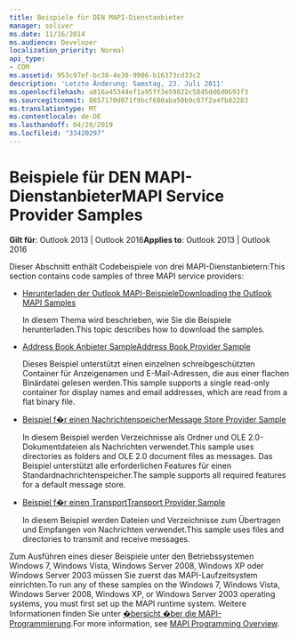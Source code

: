 ```yaml
---
title: Beispiele für DEN MAPI-Dienstanbieter
manager: soliver
ms.date: 11/16/2014
ms.audience: Developer
localization_priority: Normal
api_type:
- COM
ms.assetid: 953c97ef-bc38-4e30-9906-b16373cd33c2
description: 'Letzte Änderung: Samstag, 23. Juli 2011'
ms.openlocfilehash: a816a45344ef1a95ff3e59822c5845dd6d0693f3
ms.sourcegitcommit: 8657170d071f9bcf680aba50b9c07f2a4fb82283
ms.translationtype: MT
ms.contentlocale: de-DE
ms.lasthandoff: 04/28/2019
ms.locfileid: "33420297"
---
```

# <a name="mapi-service-provider-samples"></a><span data-ttu-id="c9ea9-103">Beispiele für DEN MAPI-Dienstanbieter</span><span class="sxs-lookup"><span data-stu-id="c9ea9-103">MAPI Service Provider Samples</span></span>

  
  
<span data-ttu-id="c9ea9-104">**Gilt für**: Outlook 2013 | Outlook 2016</span><span class="sxs-lookup"><span data-stu-id="c9ea9-104">**Applies to**: Outlook 2013 | Outlook 2016</span></span> 
  
<span data-ttu-id="c9ea9-105">Dieser Abschnitt enthält Codebeispiele von drei MAPI-Dienstanbietern:</span><span class="sxs-lookup"><span data-stu-id="c9ea9-105">This section contains code samples of three MAPI service providers:</span></span>
  
- [<span data-ttu-id="c9ea9-106">Herunterladen der Outlook MAPI-Beispiele</span><span class="sxs-lookup"><span data-stu-id="c9ea9-106">Downloading the Outlook MAPI Samples</span></span>](downloading-the-outlook-mapi-samples.md)
    
    <span data-ttu-id="c9ea9-107">In diesem Thema wird beschrieben, wie Sie die Beispiele herunterladen.</span><span class="sxs-lookup"><span data-stu-id="c9ea9-107">This topic describes how to download the samples.</span></span>
    
- [<span data-ttu-id="c9ea9-108">Address Book Anbieter Sample</span><span class="sxs-lookup"><span data-stu-id="c9ea9-108">Address Book Provider Sample</span></span>](address-book-provider-sample.md)
    
    <span data-ttu-id="c9ea9-109">Dieses Beispiel unterstützt einen einzelnen schreibgeschützten Container für Anzeigenamen und E-Mail-Adressen, die aus einer flachen Binärdatei gelesen werden.</span><span class="sxs-lookup"><span data-stu-id="c9ea9-109">This sample supports a single read-only container for display names and email addresses, which are read from a flat binary file.</span></span>
    
- [<span data-ttu-id="c9ea9-110">Beispiel f�r einen Nachrichtenspeicher</span><span class="sxs-lookup"><span data-stu-id="c9ea9-110">Message Store Provider Sample</span></span>](message-store-provider-sample.md)
    
    <span data-ttu-id="c9ea9-111">In diesem Beispiel werden Verzeichnisse als Ordner und OLE 2.0-Dokumentdateien als Nachrichten verwendet.</span><span class="sxs-lookup"><span data-stu-id="c9ea9-111">This sample uses directories as folders and OLE 2.0 document files as messages.</span></span> <span data-ttu-id="c9ea9-112">Das Beispiel unterstützt alle erforderlichen Features für einen Standardnachrichtenspeicher.</span><span class="sxs-lookup"><span data-stu-id="c9ea9-112">The sample supports all required features for a default message store.</span></span>
    
- [<span data-ttu-id="c9ea9-113">Beispiel f�r einen Transport</span><span class="sxs-lookup"><span data-stu-id="c9ea9-113">Transport Provider Sample</span></span>](transport-provider-sample.md)
    
    <span data-ttu-id="c9ea9-114">In diesem Beispiel werden Dateien und Verzeichnisse zum Übertragen und Empfangen von Nachrichten verwendet.</span><span class="sxs-lookup"><span data-stu-id="c9ea9-114">This sample uses files and directories to transmit and receive messages.</span></span>
    
<span data-ttu-id="c9ea9-115">Zum Ausführen eines dieser Beispiele unter den Betriebssystemen Windows 7, Windows Vista, Windows Server 2008, Windows XP oder Windows Server 2003 müssen Sie zuerst das MAPI-Laufzeitsystem einrichten.</span><span class="sxs-lookup"><span data-stu-id="c9ea9-115">To run any of these samples on the Windows 7, Windows Vista, Windows Server 2008, Windows XP, or Windows Server 2003 operating systems, you must first set up the MAPI runtime system.</span></span> <span data-ttu-id="c9ea9-116">Weitere Informationen finden Sie unter [�bersicht �ber die MAPI-Programmierung](mapi-programming-overview.md).</span><span class="sxs-lookup"><span data-stu-id="c9ea9-116">For more information, see [MAPI Programming Overview](mapi-programming-overview.md).</span></span>
  

